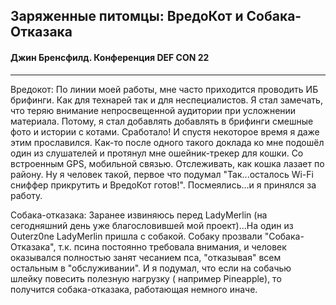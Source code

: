 ## Заряженные питомцы: ВредоКот и Собака-Отказака

#### Джин Бренсфилд. Конференция DEF CON 22

---

Вредокот: По линии моей работы, мне часто приходится проводить ИБ брифинги. Как для технарей так и для неспециалистов. Я стал замечать, что теряю внимание непросвещенной аудитории при усложнении материала. Потому, я стал добавлять добавлять в брифинги смешные фото и истории с котами. Сработало! И спустя некоторое время я даже этим прославился. Как-то после одного такого доклада ко мне подошёл один из слушателей  и протянул мне ошейник-трекер для кошки. Со встроенным GPS, мобильной связью. Отслеживать, как кошка лазает по району. Ну я человек такой, первое что подумал "Так...осталось Wi-Fi сниффер прикрутить и ВредоКот готов!". Посмеялись...и я принялся за работу.

Собака-отказака: Заранее извиняюсь перед LadyMerlin (на сегодняшний день уже благословившей мой проект)...На один из Outerz0ne LadyMerlin пришла с собакой. Собаку прозвали "Собака-Отказака", т.к. псина постоянно требовала внимания, и человек оказывался полностью занят чесанием пса, "отказывая" всем остальным в "обслуживании". И я подумал, что если на собачью шлейку повесить полезную нагрузку ( например Pineapple), то получится собака-отказака, работающая немного иначе.


